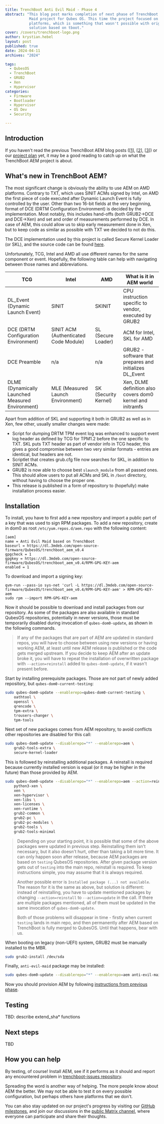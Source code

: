```yaml
---
title: TrenchBoot Anti Evil Maid - Phase 4
abstract: "This blog post marks completion of next phase of TrenchBoot Anti Evil
           Maid project for Qubes OS. This time the project focused on AMD
           platforms, which is something that wasn't possible with original
           solution based on tboot."
cover: /covers/trenchboot-logo.png
author: krystian.hebel
layout: post
published: true
date: 2024-04-11
archives: "2024"

tags:
  - QubesOS
  - TrenchBoot
  - GRUB2
  - Xen
  - Hypervisor
categories:
  - Firmware
  - Bootloader
  - Hypervisor
  - OS Dev
  - Security

---
```


## Introduction

If you haven't read the previous TrenchBoot AEM blog posts
([[1](https://blog.3mdeb.com/2023/2023-01-31-trenchboot-aem-for-qubesos/)],
[[2](https://blog.3mdeb.com/2023/2023-09-27-aem_phase2/)],
[[3](https://blog.3mdeb.com/2024/2024-01-12-aem_phase3/)]) or our [project
plan](https://docs.dasharo.com/projects/trenchboot-aem-v2/) yet, it may be a
good reading to catch up on what the TrenchBoot AEM project is about.

## What's new in TrenchBoot AEM?

The most significant change is obviously the ability to use AEM on AMD
platforms. Contrary to TXT, which uses SINIT ACMs signed by Intel, on AMD the
first piece of code executed after Dynamic Launch Event is fully controlled by
the user. Other than two 16-bit fields at the very beginning, format of DCE
(DRTM Configuration Environment) is decided by the implementation. Most notably,
this includes hand-offs (both GRUB2->DCE and DCE->Xen) and set and order of
measurements performed by DCE. In case of AEM, this could allow us to skip early
measurement done in Xen, but to keep code as similar as possible with TXT we
decided to not do this.

The DCE implementation used by this project is called Secure Kernel Loader (or
SKL), and the source code can be found [here](https://github.com/TrenchBoot/secure-kernel-loader).

Unfortunately, TCG, Intel and AMD all use different names for the same component
or event. Hopefully, the following table can help with navigating between those
names and abbreviations.

| TCG                                              | Intel                                 | AMD                  | What is it in AEM world                                    |
|--------------------------------------------------|---------------------------------------|----------------------|------------------------------------------------------------|
| DL_Event (Dynamic Launch Event)                  | SINIT                                 | SKINIT               | CPU instruction specific to vendor, executed by GRUB2      |
| DCE (DRTM Configuration Environment)             | SINIT ACM (Authenticated Code Module) | SL (Secure Loader)   | ACM for Intel, SKL for AMD                                 |
| DCE Preamble                                     | n/a                                   | n/a                  | GRUB2 - software that prepares and initializes DL_Event    |
| DLME (Dynamically Launched Measured Environment) | MLE (Measured Launch Environment)     | SK (Security Kernel) | Xen, DLME definition also covers dom0 kernel and initramfs |

Apart from addition of SKL and supporting it both in GRUB2 as well as in Xen,
few other, usually smaller changes were made:

- Script for dumping DRTM TPM event log was enhanced to support event log header
  as defined by TCG for TPM1.2 before the one specific to TXT. SKL puts TXT
  header as part of vendor info in TCG header, this gives a good compromise
  between two very similar formats - entries are identical, but headers are not.
- Scriptlet that creates grub.cfg file now searches for SKL, in addition to
  SINIT ACMs.
- GRUB2 is now able to choose best `slaunch_module` from all passed ones. This
  should allow users to put all ACMs and SKL in `/boot` directory, without
  having to choose the proper one.
- This release is published in a form of repository to (hopefully) make
  installation process easier.

## Installation

To install, you have to first add a new repository and import a public part of
a key that was used to sign RPM packages. To add a new repository, create in
dom0 as root `/etc/yum.repos.d/aem.repo` with the following content:

```text
[aem]
name = Anti Evil Maid based on TrenchBoot
baseurl = https://dl.3mdeb.com/open-source-firmware/QubesOS/trenchboot_aem_v0.4
gpgcheck = 1
gpgkey = https://dl.3mdeb.com/open-source-firmware/QubesOS/trenchboot_aem_v0.4/RPM-GPG-KEY-aem
enabled = 1
```

To download and import a signing key:

```
qvm-run --pass-io sys-net 'curl -L https://dl.3mdeb.com/open-source-firmware/QubesOS/trenchboot_aem_v0.4/RPM-GPG-KEY-aem' > RPM-GPG-KEY-aem
sudo rpm --import RPM-GPG-KEY-aem
```

Now it should be possible to download and install packages from our repository.
As some of the packages are also available in standard QubesOS repositories,
potentially in never versions, those must be temporarily disabled during
invocation of `qubes-dom0-update`, as shown in the following commands.

> If any of the packages that are part of AEM are updated in standard repos,
> you will have to choose between using new versions or having working AEM, at
> least until new AEM release is published or the code gets merged upstream.
> If you decide to keep AEM after an update broke it, you will have to repeat
> the installation of overwritten package with `--action=reinstall` added to
> `qubes-dom0-update`, if it wasn't present before.

Start by installing prerequisite packages. Those are not part of newly added
repository, but `qubes-dom0-current-testing`:

```bash
sudo qubes-dom0-update --enablerepo=qubes-dom0-current-testing \
    oathtool \
    openssl \
    qrencode \
    tpm-extra \
    trousers-changer \
    tpm-tools
```

Next set of new packages comes from AEM repository, to avoid conflicts other
repositories are disabled for this call:

```bash
sudo qubes-dom0-update --disablerepo="*" --enablerepo=aem \
    grub2-tools-extra \
    secure-kernel-loader
```

This is followed by reinstalling additional packages. A reinstall is required
because currently installed version is equal (or it may be higher in the future)
than those provided by AEM.

```bash
sudo qubes-dom0-update --disablerepo="*" --enablerepo=aem --action=reinstall \
    python3-xen \
    xen \
    xen-hypervisor \
    xen-libs \
    xen-licenses \
    xen-runtime \
    grub2-common \
    grub2-pc \
    grub2-pc-modules \
    grub2-tools \
    grub2-tools-minimal
```

> Depending on your starting point, it is possible that some of the above
> packages were updated in previous step. Reinstalling them isn't necessary, but
> it also doesn't hurt, other than taking a bit more time. It can only happen
> soon after release, because AEM packages are based on `testing` QubesOS
> repositories. After given package version gets out of `testing` into the main
> repo, reinstall is required. To keep instructions simple, you may assume that
> it is always required.
>
> Another possible error is `Installed package (...) not available`. The reason
> for it is the same as above, but solution is different: instead of
> reinstalling, you have to update mentioned packages by changing
> `--action=reinstall` to `--action=update` in the call. If there are multiple
> packages mentioned, all of them must be updated in the same invocation of
> `qubes-dom0-update`.
>
> Both of those problems will disappear in time - firstly when current `testing`
> lands in main repo, and then permanently after AEM based on TrenchBoot is
> fully merged to QubesOS. Until that happens, bear with us.

When booting on legacy (non-UEFI) system, GRUB2 must be manually installed to
the MBR.

```bash
sudo grub2-install /dev/sda
```

Finally, `anti-evil-maid` package may be installed:

```bash
sudo qubes-dom0-update --disablerepo="*" --enablerepo=aem anti-evil-maid
```

Now you should provision AEM by following [instructions from previous
phase](https://blog.3mdeb.com/2023/2023-09-27-aem_phase2/#aem-provisioning).

## Testing

TBD: describe extend_sha* functions

## Next steps

TBD

## How you can help

By testing, of course! Install AEM, see if it performs as it should and report
any encountered problem in [trenchboot-issues
repository](https://github.com/TrenchBoot/trenchboot-issues).

Spreading the word is another way of helping. The more people know about AEM the
better. We may not be able to test it on every possible configuration, but
perhaps others have platforms that we don't.

You can also stay updated on our project's progress by visiting our [GitHub
milestones](https://github.com/TrenchBoot/trenchboot-issues/milestones), and
join our discussions in the [public Matrix
channel](https://matrix.to/#/#OSFW-Trenchboot:matrix.org), where everyone can
participate and share their thoughts.
